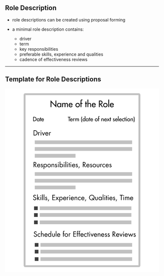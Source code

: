 ## Role Description

* role descriptions can be created using proposal forming 
* a minimal role description contains:

    * driver
    * term
    * key responsibilities
    * preferable skills, experience and qualities
    * cadence of effectiveness reviews

---

## Template for Role Descriptions

![](img/people-and-roles/role-description-template.png)
